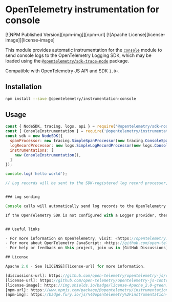 # OpenTelemetry instrumentation for console

[![NPM Published Version][npm-img]][npm-url]
[![Apache License][license-image]][license-image]

This module provides automatic instrumentation for the [`console`](https://nodejs.org/dist/latest/docs/api/console.html) module to send console logs to the OpenTelemetry Logging SDK, which may be loaded using the [`@opentelemetry/sdk-trace-node`](https://github.com/open-telemetry/opentelemetry-js/tree/main/packages/opentelemetry-sdk-trace-node) package.

Compatible with OpenTelemetry JS API and SDK `1.0+`.

## Installation

```bash
npm install --save @opentelemetry/instrumentation-console
```

## Usage

```js
const { NodeSDK, tracing, logs, api } = require('@opentelemetry/sdk-node');
const { ConsoleInstrumentation } = require('@opentelemetry/instrumentation-console');
const sdk = new NodeSDK({
  spanProcessor: new tracing.SimpleSpanProcessor(new tracing.ConsoleSpanExporter()),
  logRecordProcessor: new logs.SimpleLogRecordProcessor(new logs.ConsoleLogRecordExporter()),
  instrumentations: [
    new ConsoleInstrumentation(),
  ]
});

console.log('hello world');

// Log records will be sent to the SDK-registered log record processor, if any.


### Log sending

Console calls will automatically send log records to the OpenTelemetry Logs SDK. The OpenTelemetry SDK can be configured to handle those records -- for example, sending them on to an OpenTelemetry collector for log archiving and processing. The example above shows a minimal configuration that emits OpenTelemetry log records to the console for debugging.

If the OpenTelemetry SDK is not configured with a Logger provider, then this will be a no-op.


## Useful links

- For more information on OpenTelemetry, visit: <https://opentelemetry.io/>
- For more about OpenTelemetry JavaScript: <https://github.com/open-telemetry/opentelemetry-js>
- For help or feedback on this project, join us in [GitHub Discussions][discussions-url]

## License

Apache 2.0 - See [LICENSE][license-url] for more information.

[discussions-url]: https://github.com/open-telemetry/opentelemetry-js/discussions
[license-url]: https://github.com/open-telemetry/opentelemetry-js-contrib/blob/main/LICENSE
[license-image]: https://img.shields.io/badge/license-Apache_2.0-green.svg?style=flat
[npm-url]: https://www.npmjs.com/package/@opentelemetry/instrumentation-console
[npm-img]: https://badge.fury.io/js/%40opentelemetry%2Finstrumentation-console.svg
